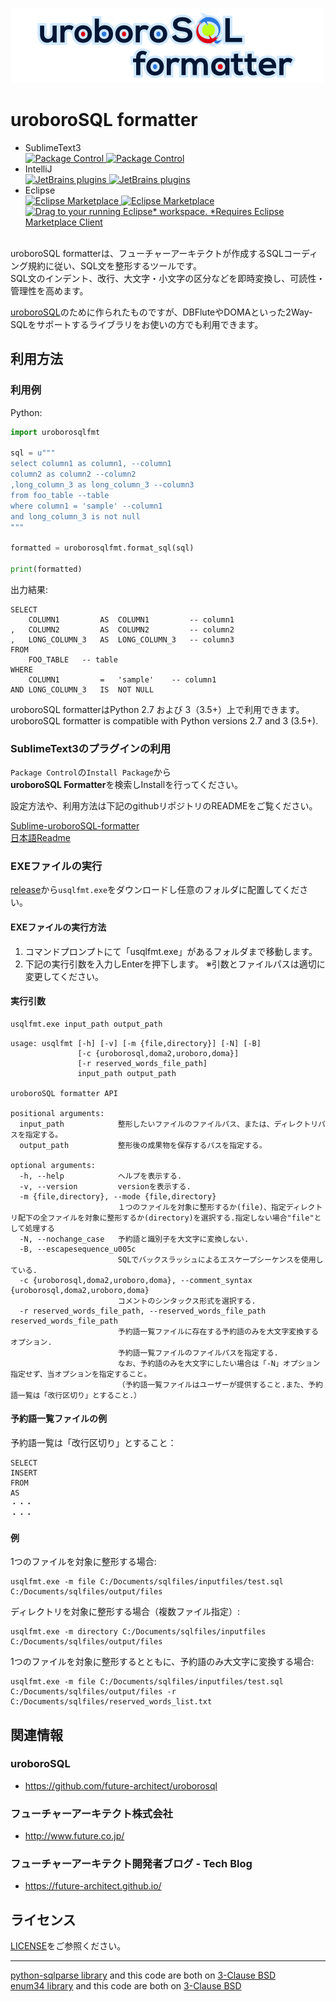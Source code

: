 ![uroboroSQL formatter](image/uroboroSQLformatter_logo.png)

# uroboroSQL formatter


* SublimeText3  
[![Package Control](https://img.shields.io/github/release/future-architect/Sublime-uroboroSQL-formatter.svg?label=package%20control) ![Package Control](https://img.shields.io/packagecontrol/dt/uroboroSQL%20Formatter.svg)](https://packagecontrol.io/packages/uroboroSQL%20Formatter)    
* IntelliJ   
[![JetBrains plugins](https://img.shields.io/jetbrains/plugin/v/9614.svg) ![JetBrains plugins](https://img.shields.io/jetbrains/plugin/d/9614.svg)](https://plugins.jetbrains.com/plugin/9614)   
* Eclipse  
[![Eclipse Marketplace](https://img.shields.io/eclipse-marketplace/v/eclipse-uroborosql-formatter.svg) ![Eclipse Marketplace](https://img.shields.io/eclipse-marketplace/dt/eclipse-uroborosql-formatter.svg)](https://marketplace.eclipse.org/content/eclipse-uroborosql-formatter)  
[![Drag to your running Eclipse* workspace. *Requires Eclipse Marketplace Client](https://marketplace.eclipse.org/sites/all/themes/solstice/public/images/marketplace/btn-install.png)](http://marketplace.eclipse.org/marketplace-client-intro?mpc_install=3434118 "Drag to your running Eclipse* workspace. *Requires Eclipse Marketplace Client")    


uroboroSQL formatterは、フューチャーアーキテクトが作成するSQLコーディング規約に従い、SQL文を整形するツールです。  
SQL文のインデント、改行、大文字・小文字の区分などを即時変換し、可読性・管理性を高めます。

[uroboroSQL](https://github.com/future-architect/uroborosql)のために作られたものですが、DBFluteやDOMAといった2Way-SQLをサポートするライブラリをお使いの方でも利用できます。

## 利用方法

### 利用例

Python:
```python
import uroborosqlfmt

sql = u"""
select column1 as column1, --column1
column2 as column2 --column2
,long_column_3 as long_column_3 --column3
from foo_table --table
where column1 = 'sample' --column1
and long_column_3 is not null
"""

formatted = uroborosqlfmt.format_sql(sql)

print(formatted)
```
出力結果:
```text
SELECT
	COLUMN1			AS	COLUMN1			-- column1
,	COLUMN2			AS	COLUMN2			-- column2
,	LONG_COLUMN_3	AS	LONG_COLUMN_3	-- column3
FROM
	FOO_TABLE	-- table
WHERE
	COLUMN1			=	'sample'	-- column1
AND	LONG_COLUMN_3	IS	NOT NULL
```

uroboroSQL formatterはPython 2.7 および 3（3.5+）上で利用できます。  
uroboroSQL formatter is compatible with Python versions 2.7 and 3 (3.5+).  

### SublimeText3のプラグインの利用

`Package Control`の`Install Package`から  
**uroboroSQL Formatter**を検索しInstallを行ってください。

設定方法や、利用方法は下記のgithubリポジトリのREADMEをご覧ください。  

[Sublime-uroboroSQL-formatter](https://github.com/future-architect/Sublime-uroboroSQL-formatter)  
[日本語Readme](https://github.com/future-architect/Sublime-uroboroSQL-formatter/blob/master/Readme.ja.md)

### EXEファイルの実行

[release](https://github.com/future-architect/uroboroSQL-formatter/releases)から`usqlfmt.exe`をダウンロードし任意のフォルダに配置してください。

#### EXEファイルの実行方法

1. コマンドプロンプトにて「usqlfmt.exe」があるフォルダまで移動します。
1. 下記の実行引数を入力しEnterを押下します。
※引数とファイルパスは適切に変更してください。

#### 実行引数

```bash
usqlfmt.exe input_path output_path
```

```text
usage: usqlfmt [-h] [-v] [-m {file,directory}] [-N] [-B]
               [-c {uroborosql,doma2,uroboro,doma}]
               [-r reserved_words_file_path]
               input_path output_path

uroboroSQL formatter API

positional arguments:
  input_path            整形したいファイルのファイルパス、または、ディレクトリパスを指定する。
  output_path           整形後の成果物を保存するパスを指定する。

optional arguments:
  -h, --help            ヘルプを表示する.
  -v, --version         versionを表示する.
  -m {file,directory}, --mode {file,directory}
                        １つのファイルを対象に整形するか(file)、指定ディレクトリ配下の全ファイルを対象に整形するか(directory)を選択する.指定しない場合"file"として処理する
  -N, --nochange_case   予約語と識別子を大文字に変換しない.
  -B, --escapesequence_u005c
                        SQLでバックスラッシュによるエスケープシーケンスを使用している.
  -c {uroborosql,doma2,uroboro,doma}, --comment_syntax {uroborosql,doma2,uroboro,doma}
                        コメントのシンタックス形式を選択する.
  -r reserved_words_file_path, --reserved_words_file_path reserved_words_file_path
                        予約語一覧ファイルに存在する予約語のみを大文字変換するオプション.
                        予約語一覧ファイルのファイルパスを指定する.
                        なお、予約語のみを大文字にしたい場合は「-N」オプション指定せず、当オプションを指定すること。
                        （予約語一覧ファイルはユーザーが提供すること.また、予約語一覧は「改行区切り」とすること.）
```

#### 予約語一覧ファイルの例

予約語一覧は「改行区切り」とすること：
```text
SELECT
INSERT
FROM
AS
・・・
・・・
```

#### 例

1つのファイルを対象に整形する場合:
```text
usqlfmt.exe -m file C:/Documents/sqlfiles/inputfiles/test.sql C:/Documents/sqlfiles/output/files
```

ディレクトリを対象に整形する場合（複数ファイル指定）:
```text
usqlfmt.exe -m directory C:/Documents/sqlfiles/inputfiles C:/Documents/sqlfiles/output/files
```

1つのファイルを対象に整形するとともに、予約語のみ大文字に変換する場合:
```text
usqlfmt.exe -m file C:/Documents/sqlfiles/inputfiles/test.sql C:/Documents/sqlfiles/output/files -r C:/Documents/sqlfiles/reserved_words_list.txt
```

## 関連情報

<!-- 
### フューチャーアーキテクトのコーディング規約
* TODO  
-->
### uroboroSQL

* https://github.com/future-architect/uroborosql

### フューチャーアーキテクト株式会社
* http://www.future.co.jp/  

### フューチャーアーキテクト開発者ブログ - Tech Blog
* https://future-architect.github.io/  

## ライセンス
[LICENSE](https://github.com/future-architect/uroboroSQL-formatter/blob/master/LICENSE)をご参照ください。

---

[python-sqlparse library](https://github.com/andialbrecht/sqlparse) and this code are both on [3-Clause BSD](https://opensource.org/licenses/BSD-3-Clause)  
[enum34 library](https://bitbucket.org/stoneleaf/enum34) and this code are both on [3-Clause BSD](https://opensource.org/licenses/BSD-3-Clause)  
